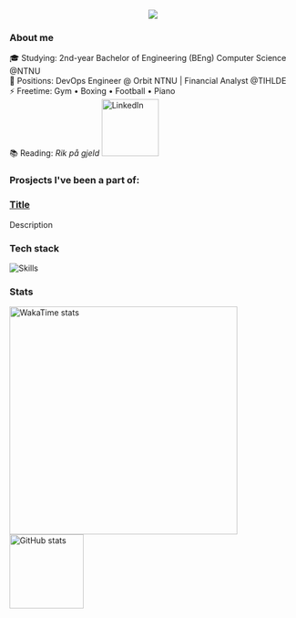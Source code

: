 <h1 align="center">
  <img src="https://capsule-render.vercel.app/api?type=waving&color=gradient&height=100&section=header&text=Tri%20Tac%20Le&fontSize=40&fontAlignY=40&animation=twinkling" />
</h1>

### About me
🎓 Studying: 2nd-year Bachelor of Engineering (BEng) Computer Science @NTNU  
💼 Positions: DevOps Engineer @ Orbit NTNU | Financial Analyst @TIHLDE  
⚡ Freetime: Gym • Boxing • Football • Piano   
📚 Reading: _Rik på gjeld_
<a href="https://www.linkedin.com/in/tri-tac-le-a918a2236/" target="_blank" rel="noopener noreferrer">
    <img
      src="https://custom-icon-badges.demolab.com/badge/LinkedIn-0A66C2?logo=linkedin-white&logoColor=fff"
      alt="LinkedIn"
      width="100px"
    />
  </a>
</p>

### Prosjects I've been a part of:
<div>
  <h3><a href="https://github.com/TriTacLe/">Title</a></h3>
  <p>
      Description
  </p>
<div/>
  
### Tech stack
![Skills](https://skillicons.dev/icons?i=js,ts,py,java,c,dart,html,css,react,nextjs,tailwind,mysql,supabase,docker,azure,python)


### Stats
<p align="left">
  <img src="https://github-readme-stats.vercel.app/api/wakatime?username=TriTacLe&layout=compact&theme=radical&hide=other" alt="WakaTime stats" height="400">
  <img src="https://github-readme-stats.vercel.app/api?username=TriTacLe&show_icons=true&theme=radical" alt="GitHub stats" height="130">
</p>


